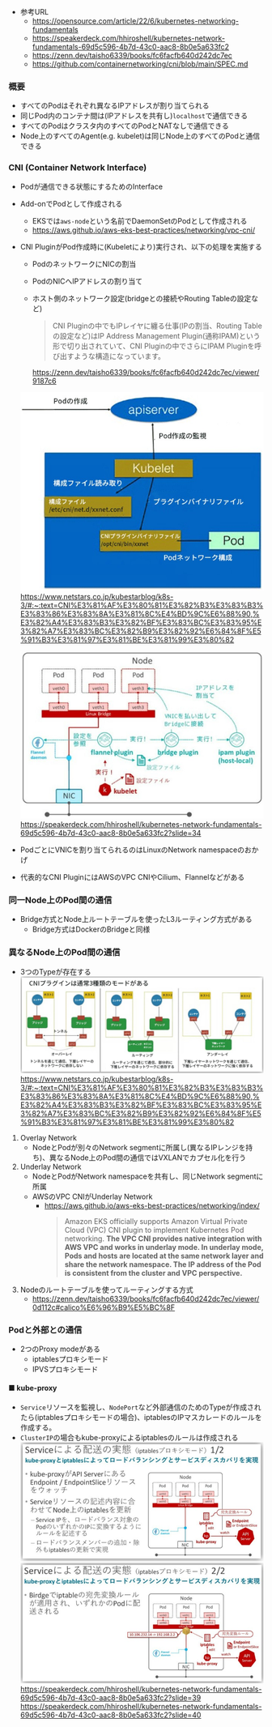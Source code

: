 - 参考URL
  - https://opensource.com/article/22/6/kubernetes-networking-fundamentals
  - https://speakerdeck.com/hhiroshell/kubernetes-network-fundamentals-69d5c596-4b7d-43c0-aac8-8b0e5a633fc2
  - https://zenn.dev/taisho6339/books/fc6facfb640d242dc7ec
  - https://github.com/containernetworking/cni/blob/main/SPEC.md

### 概要
- すべてのPodはそれぞれ異なるIPアドレスが割り当てられる
- 同じPod内のコンテナ間は(IPアドレスを共有し)`localhost`で通信できる
- すべてのPodはクラスタ内のすべてのPodとNATなしで通信できる
- Node上のすべてのAgent(e.g. kubelet)は同じNode上のすべてのPodと通信できる

### CNI (Container Network Interface)
- Podが通信できる状態にするためのInterface
- Add-onでPodとして作成される
  - EKSでは`aws-node`という名前でDaemonSetのPodとして作成される
  - https://aws.github.io/aws-eks-best-practices/networking/vpc-cni/
- CNI PluginがPod作成時に(Kubeletにより)実行され、以下の処理を実施する
  - PodのネットワークにNICの割当
  - PodのNICへIPアドレスの割り当て
  - ホスト側のネットワーク設定(bridgeとの接続やRouting Tableの設定など)
    > CNI Pluginの中でもIPレイヤに纏る仕事(IPの割当、Routing Tableの設定など)はIP Address Management Plugin(通称IPAM)という形で切り出されていて、CNI Pluginの中でさらにIPAM Pluginを呼び出すような構造になっています。

    https://zenn.dev/taisho6339/books/fc6facfb640d242dc7ec/viewer/9187c6

  ![CNI_plugin](image/k8s_CNI_Plugin.jpg)
  https://www.netstars.co.jp/kubestarblog/k8s-3/#:~:text=CNI%E3%81%AF%E3%80%81%E3%82%B3%E3%83%B3%E3%83%86%E3%83%8A%E3%81%8C%E4%BD%9C%E6%88%90,%E3%82%A4%E3%83%B3%E3%82%BF%E3%83%BC%E3%83%95%E3%82%A7%E3%83%BC%E3%82%B9%E3%82%92%E6%84%8F%E5%91%B3%E3%81%97%E3%81%BE%E3%81%99%E3%80%82

  ![CNI_plugin2](image/k8s_CNI_Plugin2.jpg)
  https://speakerdeck.com/hhiroshell/kubernetes-network-fundamentals-69d5c596-4b7d-43c0-aac8-8b0e5a633fc2?slide=34
- PodごとにVNICを割り当てられるのはLinuxのNetwork namespaceのおかげ
- 代表的なCNI PluginにはAWSのVPC CNIやCilium、Flannelなどがある

### 同一Node上のPod間の通信
- Bridge方式とNode上ルートテーブルを使ったL3ルーティング方式がある
  - Bridge方式はDockerのBridgeと同様

### 異なるNode上のPod間の通信
- 3つのTypeが存在する
  ![CNI_MODE](image/k8s_CNI_mode.jpg)
  https://www.netstars.co.jp/kubestarblog/k8s-3/#:~:text=CNI%E3%81%AF%E3%80%81%E3%82%B3%E3%83%B3%E3%83%86%E3%83%8A%E3%81%8C%E4%BD%9C%E6%88%90,%E3%82%A4%E3%83%B3%E3%82%BF%E3%83%BC%E3%83%95%E3%82%A7%E3%83%BC%E3%82%B9%E3%82%92%E6%84%8F%E5%91%B3%E3%81%97%E3%81%BE%E3%81%99%E3%80%82
1. Overlay Network
   - NodeとPodが別々のNetwork segmentに所属し(異なるIPレンジを持ち)、異なるNode上のPod間の通信ではVXLANでカプセル化を行う
2. Underlay Network
   - NodeとPodがNetwork namespaceを共有し、同じNetwork segmentに所属
   - AWSのVPC CNIがUnderlay Network
     - https://aws.github.io/aws-eks-best-practices/networking/index/
       > Amazon EKS officially supports Amazon Virtual Private Cloud (VPC) CNI plugin to implement Kubernetes Pod networking. **The VPC CNI provides native integration with AWS VPC and works in underlay mode. In underlay mode, Pods and hosts are located at the same network layer and share the network namespace. The IP address of the Pod is consistent from the cluster and VPC perspective.** 
3. Nodeのルートテーブルを使ってルーティングする方式
   - https://zenn.dev/taisho6339/books/fc6facfb640d242dc7ec/viewer/0d112c#calico%E6%96%B9%E5%BC%8F

### Podと外部との通信
- 2つのProxy modeがある
  - iptablesプロキシモード
  - IPVSプロキシモード
#### ■ kube-proxy
- `Service`リソースを監視し、`NodePort`など外部通信のためのTypeが作成されたら(iptablesプロキシモードの場合)、iptablesのIPマスカレードのルールを作成する。
- `ClusterIP`の場合もkube-proxyによるiptablesのルールは作成される
  ![kube-proxy1](image/kube-proxy1.jpg)
  ![kube-proxy2](image/kube-proxy2.jpg)
  https://speakerdeck.com/hhiroshell/kubernetes-network-fundamentals-69d5c596-4b7d-43c0-aac8-8b0e5a633fc2?slide=39
  https://speakerdeck.com/hhiroshell/kubernetes-network-fundamentals-69d5c596-4b7d-43c0-aac8-8b0e5a633fc2?slide=40